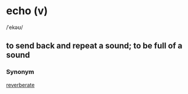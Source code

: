 # echo (v)

/ˈekəʊ/

## to send back and repeat a sound; to be full of a sound

### Synonym

[reverberate](reverberate-v.md)